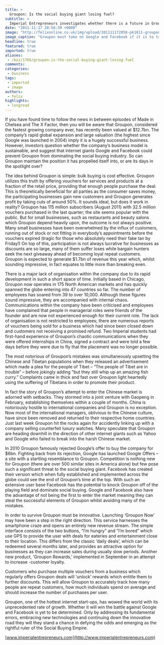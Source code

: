 ```yaml
---
title: >
  Groupon: Is the social buying giant losing fuel?
subtitle: >
  Imperial Entrepreneurs investigates whether there is a future in Groupon
date: "2011-11-17 20:58:39 +0000"
image: "http://felixonline.co.uk/img/upload/201111172058-pk1811-groupon.jpg"
image_caption: "Groupon must take on Google and Facebook if it is to triumph"
headline: true
featured: true
imported: true
aliases:
 - /biz/1766/groupon-is-the-social-buying-giant-losing-fuel
comments:
categories:
 - business
tags:
 - imported
 - image
authors:
 - felix
highlights:
 - longread
---
```


If you have found time to follow the news in between episodes of Made in Chelsea and The X Factor, then you will be aware that Groupon, considered the fastest growing company ever, has recently been valued at $12.7bn. The company’s rapid global expansion and large valuation (the highest since Google was launched in 2004) imply it is a hugely successful business. However, investors question whether the company’s business model is sustainable, and suggest that internet giants Google and Facebook could prevent Groupon from dominating the social buying industry. So can Groupon maintain the position it has propelled itself into, or are its days in the spotlight over?

The idea behind Groupon is simple: bulk buying is cost effective. Groupon utilizes this truth by offering vouchers for services and products at a fraction of the retail price, providing that enough people purchase the deal. This is theoretically beneficial for all parties as the consumer saves money, the participating businesses gain new customers and Groupon generates profit by taking cuts of around 50%. It sounds ideal, but does it work in reality? Groupon has 115 million subscribers (August 2011) with 32.5 million vouchers purchased in the last quarter; the site seems popular with the public. But for small businesses, such as restaurants and beauty salons which Groupon depend heavily upon, the outcome is not always positive. Many small businesses have been overwhelmed by the influx of customers, running out of stock or not fitting in everybody’s appointments before the vouchers expired (tragic for those who absolutely need their fake tan by Friday!) On top of this, participation is not always lucrative for businesses as discounts are so large, many of them suffer loses while bargain hunters seek the next giveaway ahead of becoming loyal repeat customers. Groupon is expected to generate $1.7bn of revenue this year which, whilst sounding impressive, in fact equates to little more than breaking even.

There is a major lack of organisation within the company due to its rapid development in such a short space of time. Initially based in Chicago, Groupon now operates in 175 North American markets and has quickly spanned the globe entering into 47 countries so far. The number of employees has soared from 39 to over 10,000. Although these figures sound impressive, they are accompanied with internal chaos. Communications within the company have been criticised and employees have complained that people in managerial roles were friends of the founder and are now not experienced enough for their current role. The lack of organisation is not restricted to employees; there are numerous reports of vouchers being sold for a business which had since been closed down and customers not receiving a promised refund. Two Imperial students had first-hand experience of Groupon’s chaotic communications when they were offered internships in China, signed a contract and were told a few days before they were due to fly that the placement was no longer possible.

The most notorious of Groupon’s mistakes was simultaneously upsetting the Chinese and Tibetan populations when they released an advertisement which made a plea for the people of Tibet – “The people of Tibet are in trouble” – before jokingly adding “but they still whip up an amazing fish curry.” Complaints came in thick and fast over Groupon light heartedly using the suffering of Tibetans in order to promote their product.

In fact the story of Groupon’s attempt to enter the Chinese market is adorned with setbacks. They stormed into a joint venture with Gaopeng in February, establishing themselves within a couple of months. China is notoriously hostile to international companies and Groupon is no exception. Now most of the international managers, oblivious to the Chinese culture, have since been removed and returned to their respective home countries. Just last week Groupon hit the rocks again for accidently linking up with a company selling counterfeit luxury watches. Many speculate that Groupon are heading downhill in the direction of other internet giants such as Yahoo and Google who failed to break into the harsh Chinese market.

In 2010 Groupon famously rejected Google’s offer to buy the company for $6bn. Fighting back from its rejection, Google has launched Google Offers – a site with a startling resemblance to Groupon. Competition is nothing new for Groupon (there are over 500 similar sites in America alone) but few pose such a significant threat to the social buying giant. Facebook has created their version which when fully established and implemented across the globe could see the end of Groupon’s time at the top. With such an extensive user base Facebook has the potential to knock Groupon off of the playing field and dominate social buying. Google and Facebook also have the advantage of not being the first to enter the market meaning they can steal the successful elements of Groupon whilst avoiding many of the mistakes.

In order to survive Groupon must be innovative. Launching ‘Groupon Now’ may have been a step in the right direction. This service harnesses the smartphone craze and opens an entirely new revenue stream. The simple interface consists of the two buttons, “I’m hungry” and “I’m bored” which use GPS to provide the user with deals for eateries and entertainment close to their location. This differs from the classic ‘daily deals’, which can be redeemed several months later, and provides an attractive option for businesses as they can increase sales during usually slow periods. Another new product, ‘Groupon Rewards,’ implemented in September in an attempt to increase -customer loyalty.

Customers who purchase multiple vouchers from a business which regularly offers Groupon deals will ‘unlock’ rewards which entitle them to further discounts. This will allow Groupon to accurately track how many people are repeat customers, how much individuals spend on average and should increase the number of purchases per user.

Groupon, one of the hottest internet start-ups, has wowed the world with its unprecedented rate of growth. Whether it will win the battle against Google and Facebook is yet to be determined. Only by addressing its fundamental errors, embracing new technologies and continuing down the innovative road they will they stand a chance in defying the odds and emerging as the rightful ruler of the Social Buying Empire.

[www.imperialentrepreneurs.com](http://www.imperialentrepreneurs.com)
